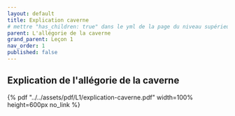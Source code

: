 ```yaml
---
layout: default
title: Explication caverne
# mettre "has_children: true" dans le yml de la page du niveau supérieur
parent: L'allégorie de la caverne
grand_parent: Leçon 1
nav_order: 1
published: false
---
```

## Explication de l'allégorie de la caverne

{% pdf "../../assets/pdf/L1/explication-caverne.pdf" width=100% height=600px no_link %}